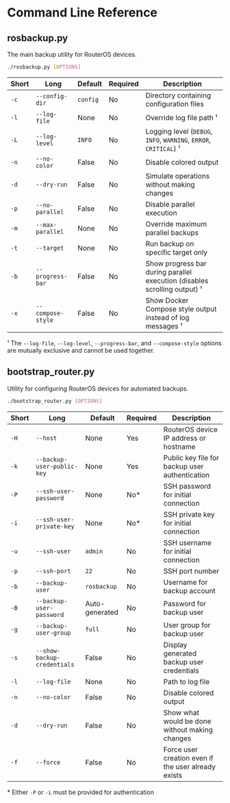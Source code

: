 # Command Line Reference

## rosbackup.py

The main backup utility for RouterOS devices.

```bash
./rosbackup.py [OPTIONS]
```

| Short | Long | Default | Required | Description |
|-------|------|---------|----------|-------------|
| `-c` | `--config-dir` | `config` | No | Directory containing configuration files |
| `-l` | `--log-file` | None | No | Override log file path ¹ |
| `-L` | `--log-level` | `INFO` | No | Logging level (`DEBUG`, `INFO`, `WARNING`, `ERROR`, `CRITICAL`) ¹ |
| `-n` | `--no-color` | False | No | Disable colored output |
| `-d` | `--dry-run` | False | No | Simulate operations without making changes |
| `-p` | `--no-parallel` | False | No | Disable parallel execution |
| `-m` | `--max-parallel` | None | No | Override maximum parallel backups |
| `-t` | `--target` | None | No | Run backup on specific target only |
| `-b` | `--progress-bar` | False | No | Show progress bar during parallel execution (disables scrolling output) ¹ |
| `-x` | `--compose-style` | False | No | Show Docker Compose style output instead of log messages ¹ |

¹ The `--log-file`, `--log-level`, `--progress-bar`, and `--compose-style` options are mutually exclusive and cannot be used together.

## bootstrap_router.py

Utility for configuring RouterOS devices for automated backups.

```bash
./bootstrap_router.py [OPTIONS]
```

| Short | Long | Default | Required | Description |
|-------|------|---------|----------|-------------|
| `-H` | `--host` | None | Yes | RouterOS device IP address or hostname |
| `-k` | `--backup-user-public-key` | None | Yes | Public key file for backup user authentication |
| `-P` | `--ssh-user-password` | None | No* | SSH password for initial connection |
| `-i` | `--ssh-user-private-key` | None | No* | SSH private key for initial connection |
| `-u` | `--ssh-user` | `admin` | No | SSH username for initial connection |
| `-p` | `--ssh-port` | `22` | No | SSH port number |
| `-b` | `--backup-user` | `rosbackup` | No | Username for backup account |
| `-B` | `--backup-user-password` | Auto-generated | No | Password for backup user |
| `-g` | `--backup-user-group` | `full` | No | User group for backup user |
| `-s` | `--show-backup-credentials` | False | No | Display generated backup user credentials |
| `-l` | `--log-file` | None | No | Path to log file |
| `-n` | `--no-color` | False | No | Disable colored output |
| `-d` | `--dry-run` | False | No | Show what would be done without making changes |
| `-f` | `--force` | False | No | Force user creation even if the user already exists |

\* Either `-P` or `-i` must be provided for authentication
